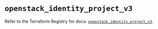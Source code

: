 # `openstack_identity_project_v3`

Refer to the Terraform Registry for docs: [`openstack_identity_project_v3`](https://registry.terraform.io/providers/terraform-provider-openstack/openstack/3.0.0/docs/resources/identity_project_v3).
